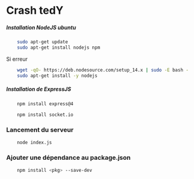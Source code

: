 # Crash tedY

##### Installation NodeJS ubuntu

```bash
    sudo apt-get update
    sudo apt-get install nodejs npm
```

Si erreur

```bash
    wget -qO- https://deb.nodesource.com/setup_14.x | sudo -E bash -
    sudo apt-get install -y nodejs
```

##### Installation de ExpressJS
```bash
    npm install express@4
```

```bash
    npm install socket.io
```

### Lancement du serveur

```bash
    node index.js
```
### Ajouter une dépendance au package.json
```bash 
    npm install <pkg> --save-dev
```
